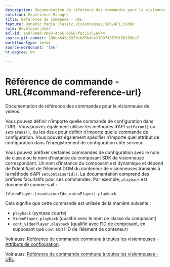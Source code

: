 ```yaml
---
description: Documentation de référence des commandes pour la visionneuse de vidéos.
solution: Experience Manager
title: Référence de commande - URL
feature: Dynamic Media Classic,Visionneuses,SDK/API,Vidéo
role: Developer,User
exl-id: 1ed78e0d-9b93-4c66-b558-fac15c51e944
source-git-commit: 206e4643e3926cb85b4be2189743578f88180be7
workflow-type: tm+mt
source-wordcount: '166'
ht-degree: 0%

---
```


# Référence de commande - URL{#command-reference-url}

Documentation de référence des commandes pour la visionneuse de vidéos.

Vous pouvez définir n’importe quelle commande de configuration dans l’URL. Vous pouvez également utiliser les méthodes d’API `setParam()` ou `setParams()`, ou les deux pour définir n’importe quelle commande de configuration. Vous pouvez également spécifier n’importe quel attribut de configuration dans l’enregistrement de configuration côté serveur.

Vous pouvez préfixer certaines commandes de configuration avec le nom de classe ou le nom d’instance du composant SDK de visionneuse correspondant. Un nom d’instance du composant est dynamique et dépend de l’identifiant de l’élément DOM du conteneur de visionneuses transmis à la méthode d’API `setContainerId()`. La documentation comprend des préfixes facultatifs pour ces commandes. Par exemple, `playback` est documenté comme suit :

```
[VideoPlayer.|<containerId>_videoPlayer].playback
```

Cela signifie que cette commande est utilisée de la manière suivante :

* `playback` (syntaxe courte)
* `VideoPlayer.playback` (qualifié avec le nom de classe du composant)
* `cont_videoPlayer.playback` (qualifié avec l’ID de composant, en supposant que  `cont` soit l’ID de l’élément de conteneur)

Voir aussi [Référence de commande commune à toutes les visionneuses - Attributs de configuration](../../../r-html5-viewer-20-cmdref-configattrib/r-html5-viewer-20-cmdref-configattrib.md#concept-850e0f2c49b949deb7cfbfd330d329bd).

Voir aussi [Référence de commande commune à toutes les visionneuses - URL](../../../c-html5-viewer-20-cmdref-url/c-html5-viewer-20-cmdref-url.md#concept-9b337f349b7b406b8c33c7ee96b3e226).
